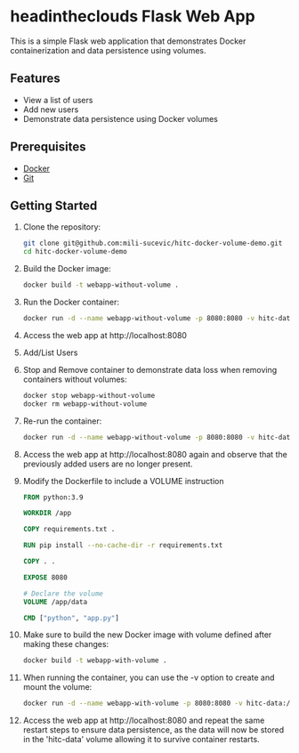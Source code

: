 # headintheclouds Flask Web App

This is a simple Flask web application that demonstrates Docker containerization and data persistence using volumes.

## Features

- View a list of users
- Add new users
- Demonstrate data persistence using Docker volumes

## Prerequisites

- [Docker](https://www.docker.com/)
- [Git](https://git-scm.com/)

## Getting Started

1. Clone the repository:

   ```bash
   git clone git@github.com:mili-sucevic/hitc-docker-volume-demo.git
   cd hitc-docker-volume-demo

2. Build the Docker image:

    ```bash
    docker build -t webapp-without-volume .

3. Run the Docker container:

    ```bash
    docker run -d --name webapp-without-volume -p 8080:8080 -v hitc-data:/app/data webapp-without-volume

4. Access the web app at http://localhost:8080

5. Add/List Users

6. Stop and Remove container to demonstrate data loss when removing containers without volumes:

    ```bash 
    docker stop webapp-without-volume
    docker rm webapp-without-volume

7. Re-run the container:
    
    ```bash
    docker run -d --name webapp-without-volume -p 8080:8080 -v hitc-data:/app/data webapp-without-volume

8. Access the web app at http://localhost:8080 again and observe that the previously added users are no longer present.

9. Modify the Dockerfile to include a VOLUME instruction

    ```Dockerfile
    FROM python:3.9

    WORKDIR /app

    COPY requirements.txt .

    RUN pip install --no-cache-dir -r requirements.txt

    COPY . .

    EXPOSE 8080

    # Declare the volume
    VOLUME /app/data

    CMD ["python", "app.py"]

10. Make sure to build the new Docker image with volume defined after making these changes:

    ```bash
    docker build -t webapp-with-volume .

11. When running the container, you can use the -v option to create and mount the volume:

    ```bash
    docker run -d --name webapp-with-volume -p 8080:8080 -v hitc-data:/app/data webapp-with-volume

12. Access the web app at http://localhost:8080 and repeat the same restart steps to ensure data persistence, as the data will now be stored in the 'hitc-data' volume allowing it to survive container restarts.

